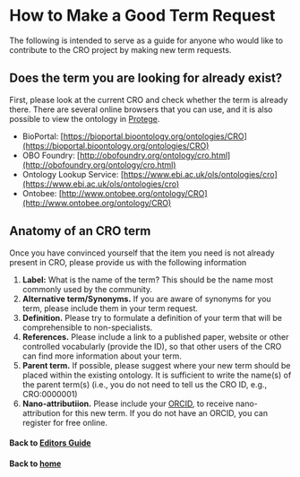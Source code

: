 # How to Make a Good Term Request

The following is intended to serve as a guide for anyone who would like to contribute to the CRO project by making new term requests.

## Does the term you are looking for already exist?
First, please look at the current CRO and check whether the term is already there. There are several online browsers that you can use, and it is also possible to view the ontology in [Protege](http://protege.stanford.edu/).
- BioPortal: [https://bioportal.bioontology.org/ontologies/CRO](https://bioportal.bioontology.org/ontologies/CRO)  
- OBO Foundry: [http://obofoundry.org/ontology/cro.html](http://obofoundry.org/ontology/cro.html)  
- Ontology Lookup Service: [https://www.ebi.ac.uk/ols/ontologies/cro](https://www.ebi.ac.uk/ols/ontologies/cro)  
- Ontobee: [http://www.ontobee.org/ontology/CRO](http://www.ontobee.org/ontology/CRO)  

## Anatomy of an CRO term
Once you have convinced yourself that the item you need is not already present in CRO, please provide us with the following information

1. **Label:** What is the name of the term? This should be the name most commonly used by the community.
2. **Alternative term/Synonyms.** If you are aware of synonyms for you term, please include them in your term request.
3. **Definition.** Please try to formulate a definition of your term that will be comprehensible to non-specialists.
4. **References.** Please include a link to a published paper, website or other controlled vocabularly (provide the ID), so that other users of the CRO can find more information about your term.
5. **Parent term.** If possible, please suggest where your new term should be placed within the existing ontology. It is sufficient to write the name(s) of the parent term(s) (i.e., you do not need to tell us the CRO ID, e.g., CRO:0000001)
6. **Nano-attributiion.** Please include your [ORCID](https://orcid.org/), to receive nano-attribution for this new term. If you do not have an ORCID, you can register for free online.

#### Back to [Editors Guide](https://data2health.github.io/contributor-role-ontology/pages/editors.html)
#### Back to [home](https://data2health.github.io/contributor-role-ontology/)
